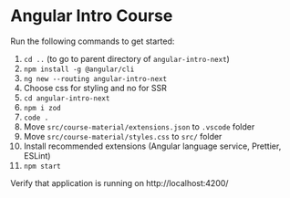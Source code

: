 # Angular Intro Course

Run the following commands to get started:

1. `cd ..` (to go to parent directory of `angular-intro-next`)
1. `npm install -g @angular/cli`
1. `ng new --routing angular-intro-next`
1. Choose css for styling and no for SSR
1. `cd angular-intro-next`
2. `npm i zod`
3. `code .`
4. Move `src/course-material/extensions.json` to `.vscode` folder
5. Move `src/course-material/styles.css` to `src/` folder
6. Install recommended extensions (Angular language service, Prettier, ESLint)
7. `npm start`

Verify that application is running on http://localhost:4200/
